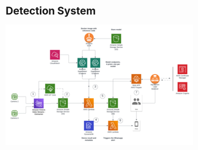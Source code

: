 # Detection System

![Solution Architecture Diagram](resources/architecture_diagram/wildifre_system_diagram.png)
